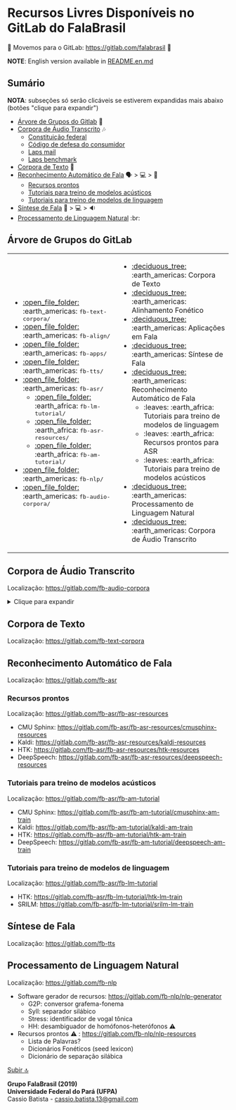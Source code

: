 # Recursos Livres Disponíveis no GitLab do FalaBrasil

:fox_face:
Movemos para o GitLab: https://gitlab.com/falabrasil
:fox_face:

**NOTE**: English version available in [README.en.md](./README.en.md)

## Sumário
**NOTA**: subseções só serão clicáveis se estiverem expandidas mais abaixo (botões "clique para expandir")

- [Árvore de Grupos do Gitlab](#árvore-de-grupos-do-gitLab) :deciduous_tree:
- [Corpora de Áudio Transcrito](#corpora-de-áudio-transcrito) :notes:
    - [Constituição federal](#constituição-federal)
    - [Código de defesa do consumidor](#código-de-defesa-do-consumidor)
    - [Laps mail](#laps-mail)
    - [Laps benchmark](#laps-benchmark)
- [Corpora de Texto](#corpora-de-texto) :book:
- [Reconhecimento Automático de Fala](#reconhecimento-automático-de-fala) :speaking_head: > :computer: > :scroll:
    - [Recursos prontos](#recursos-prontos)
    - [Tutoriais para treino de modelos acústicos](#tutoriais-para-treino-de-modelos-acústicos)
    - [Tutoriais para treino de modelos de linguagem](#tutoriais-para-treino-de-modelos-de-linguagem)
- [Síntese de Fala](#síntese-de-fala) :scroll: > :computer: > :sound:
- [Processamento de Linguagem Natural](#processamento-de-linguagem-natural) :br:

## Árvore de Grupos do GitLab
<!--begin=html--> 
<table>
<tbody>
	<td>
		<ul>
			<li> <a href="https://gitlab.com/fb-text-corpora"                  >:open_file_folder:</a> :earth_americas: <tt>fb-text-corpora/</tt>  </li>
			<li> <a href="https://gitlab.com/fb-align"                         >:open_file_folder:</a> :earth_americas: <tt>fb-align/</tt>         </li>
			<li> <a href="https://gitlab.com/fb-apps"                          >:open_file_folder:</a> :earth_americas: <tt>fb-apps/</tt>          </li>
			<li> <a href="https://gitlab.com/fb-tts"                           >:open_file_folder:</a> :earth_americas: <tt>fb-tts/</tt>           </li>
			<li> <a href="https://gitlab.com/fb-asr"                           >:open_file_folder:</a> :earth_americas: <tt>fb-asr/</tt>
				<ul>
					<li> <a href="https://gitlab.com/fb-asr/fb-lm-tutorial"    >:open_file_folder:</a> :earth_africa:   <tt>fb-lm-tutorial/</tt>    </li>
					<li> <a href="https://gitlab.com/fb-asr/fb-asr-resources"  >:open_file_folder:</a> :earth_africa:   <tt>fb-asr-resources/</tt>  </li>
					<li> <a href="https://gitlab.com/fb-asr/fb-am-tutorial"    >:open_file_folder:</a> :earth_africa:   <tt>fb-am-tutorial/</tt>    </li>
				</ul>
			</li>
			<li> <a href="https://gitlab.com/fb-nlp"                           >:open_file_folder:</a> :earth_americas: <tt>fb-nlp/</tt>            </li>
			<li> <a href="https://gitlab.com/fb-audio-corpora"                 >:open_file_folder:</a> :earth_americas: <tt>fb-audio-corpora/</tt>  </li>
		</ul>
	</td>
	<td>
		<ul>
			<li> <a href="https://gitlab.com/fb-text-corpora"  >:deciduous_tree:</a>  :earth_americas: Corpora de Texto                              </li>
			<li> <a href="https://gitlab.com/fb-align"         >:deciduous_tree:</a>  :earth_americas: Alinhamento Fonético                          </li>
			<li> <a href="https://gitlab.com/fb-apps"          >:deciduous_tree:</a>  :earth_americas: Aplicações em Fala                            </li>
			<li> <a href="https://gitlab.com/fb-tts"           >:deciduous_tree:</a>  :earth_americas: Síntese de Fala                               </li>
			<li> <a href="https://gitlab.com/fb-asr"           >:deciduous_tree:</a>  :earth_americas: Reconhecimento Automático de Fala
				<ul>
					<li> :leaves:                                                     :earth_africa:   Tutoriais para treino de modelos de linguagem </li>
					<li> :leaves:                                                     :earth_africa:   Recursos prontos para ASR                     </li>
					<li> :leaves:                                                     :earth_africa:   Tutoriais para treino de modelos acústicos    </li>
				</ul>
			</li>
			<li> <a href="https://gitlab.com/fb-nlp"          >:deciduous_tree:</a> :earth_americas: Processamento de Linguagem Natural            </li>
			<li> <a href="https://gitlab.com/fb-audio-corpora">:deciduous_tree:</a> :earth_americas: Corpora de Áudio Transcrito                   </li>
		</ul>
	</td>
</tbody>
</table>
<!--end=html-->  

## Corpora de Áudio Transcrito
Localização: https://gitlab.com/fb-audio-corpora

<details>
<summary>Clique para expandir</summary>

### Constituição federal
Localização: https://gitlab.com/fb-audio-corpora/constituicao16k

> Corpus de voz da Constituição Federal. Os arquivos de áudio foram reamostrados
para 16.000 Hz com 16 bits. Em seguida, os arquivos foram segmentados em
arquivos menores, com aproximadamente 30 segundos de duração cada, e por fim
transcritos. Atualmente, o corpus é composto por um único locutor do sexo
masculino.  Os arquivos totalizam aproximadamente 9 horas de áudio. O ambiente
de gravação utilizado é bastante controlado.

### Código de defesa do consumidor
Localização: https://gitlab.com/fb-audio-corpora/codigodefesaconsumidor16k

### Laps mail
Localização: https://gitlab.com/fb-audio-corpora/lapsmail16k

> Corpus de voz que representa o contexto de uma aplicação de correio 
eletrônico, utilizado para a avaliação de sistemas LVCSR para tarefas de comando
e controle. Atualmente, composto por 86 sentenças (43 comando e 43 nomes
próprios) gravados por 25 voluntários (21 homens e 4 mulheres), o que
corresponde a 84 minutos minutos de áudio com um vocabulário de 95 palavras. As
gravações foram realizadas com um microfone de alta qualidade (Shure PG30) em um
ambiente de gravação não controlado.

### Laps benchmark
Localização: https://gitlab.com/fb-audio-corpora/lapsbm16k

> Corpus de voz utilizado para avaliação de desempenho de sistemas LVCSR.
Atualmente composto por 700 frases, o corpus possui 35 locutores com 20 frases
cada, sendo 25 homens e 10 mulheres, o que corresponde a aproximadamente 54
minutos de áudio. Este corpus será expandido de forma a ter 50 locutores com a
mesma distribuição, totalizando 1.000 frases. Todas as gravações foram
realizadas em computadores utilizando microfones comuns. A taxa de amostragem
utilizada foi de 16.000 Hz e cada amostra foi representada com 16 bits. O
ambiente não foi controlado, existindo a presença de ruído nas gravações, com
isso busca-se caracterizar ambientes onde software de reconhecimento de voz são
utilizados.
</details>

## Corpora de Texto
Localização: https://gitlab.com/fb-text-corpora

## Reconhecimento Automático de Fala
Localização: https://gitlab.com/fb-asr

### Recursos prontos
Localização: https://gitlab.com/fb-asr/fb-asr-resources
- CMU Sphinx: https://gitlab.com/fb-asr/fb-asr-resources/cmusphinx-resources
- Kaldi:      https://gitlab.com/fb-asr/fb-asr-resources/kaldi-resources
- HTK:        https://gitlab.com/fb-asr/fb-asr-resources/htk-resources
- DeepSpeech: https://gitlab.com/fb-asr/fb-asr-resources/deepspeech-resources

### Tutoriais para treino de modelos acústicos
Localização: https://gitlab.com/fb-asr/fb-am-tutorial
- CMU Sphinx: https://gitlab.com/fb-asr/fb-am-tutorial/cmusphinx-am-train
- Kaldi:      https://gitlab.com/fb-asr/fb-am-tutorial/kaldi-am-train
- HTK:        https://gitlab.com/fb-asr/fb-am-tutorial/htk-am-train
- DeepSpeech: https://gitlab.com/fb-asr/fb-am-tutorial/deepspeech-am-train

### Tutoriais para treino de modelos de linguagem
Localização: https://gitlab.com/fb-asr/fb-lm-tutorial
- HTK:   https://gitlab.com/fb-asr/fb-lm-tutorial/htk-lm-train
- SRILM: https://gitlab.com/fb-asr/fb-lm-tutorial/srilm-lm-train

## Síntese de Fala
Localização: https://gitlab.com/fb-tts

## Processamento de Linguagem Natural
Localização: https://gitlab.com/fb-nlp
- Software gerador de recursos: https://gitlab.com/fb-nlp/nlp-generator
    - G2P: conversor grafema-fonema
    - Syll: separador silábico
    - Stress: identificador de vogal tônica
    - HH: desambiguador de homófonos-heterófonos :warning:
- Recursos prontos :warning: : https://gitlab.com/fb-nlp/nlp-resources
    - Lista de Palavras?
    - Dicionários Fonéticos (seed lexicon)
    - Dicionário de separação silábica

[Subir :top:](#recursos-livres-disponíveis-no-gitlab-do-falabrasil)

__Grupo FalaBrasil (2019)__    
__Universidade Federal do Pará (UFPA)__    
Cassio Batista - cassio.batista.13@gmail.com

